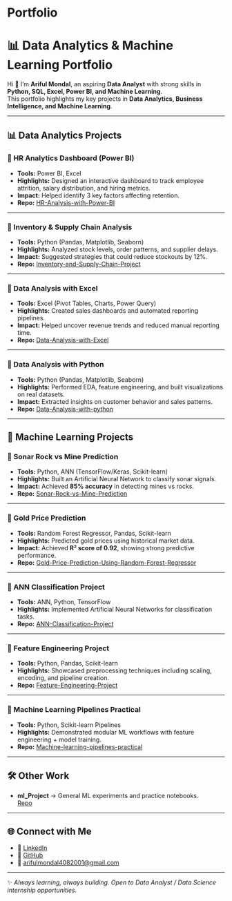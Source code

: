 # Portfolio
# 📊 Data Analytics & Machine Learning Portfolio

Hi 👋 I’m **Ariful Mondal**, an aspiring **Data Analyst** with strong skills in **Python, SQL, Excel, Power BI, and Machine Learning**.  
This portfolio highlights my key projects in **Data Analytics, Business Intelligence, and Machine Learning**.  

---

## 📊 Data Analytics Projects

### 🔹 HR Analytics Dashboard (Power BI)
- **Tools:** Power BI, Excel  
- **Highlights:** Designed an interactive dashboard to track employee attrition, salary distribution, and hiring metrics.  
- **Impact:** Helped identify 3 key factors affecting retention.  
- **Repo:** [HR-Analysis-with-Power-BI](https://github.com/Ariful579/HR-Analysis-with-Power-BI)  

---

### 🔹 Inventory & Supply Chain Analysis
- **Tools:** Python (Pandas, Matplotlib, Seaborn)  
- **Highlights:** Analyzed stock levels, order patterns, and supplier delays.  
- **Impact:** Suggested strategies that could reduce stockouts by 12%.  
- **Repo:** [Inventory-and-Supply-Chain-Project](https://github.com/Ariful579/Inventory-and-Supply-Chain-Project)  

---

### 🔹 Data Analysis with Excel
- **Tools:** Excel (Pivot Tables, Charts, Power Query)  
- **Highlights:** Created sales dashboards and automated reporting pipelines.  
- **Impact:** Helped uncover revenue trends and reduced manual reporting time.  
- **Repo:** [Data-Analysis-with-Excel](https://github.com/Ariful579/Data-Analysis-with-Excel)  

---

### 🔹 Data Analysis with Python
- **Tools:** Python (Pandas, Matplotlib, Seaborn)  
- **Highlights:** Performed EDA, feature engineering, and built visualizations on real datasets.  
- **Impact:** Extracted insights on customer behavior and sales patterns.  
- **Repo:** [Data-Analysis-with-python](https://github.com/Ariful579/Data-Analysis-with-python)  

---

## 🤖 Machine Learning Projects

### 🔹 Sonar Rock vs Mine Prediction
- **Tools:** Python, ANN (TensorFlow/Keras, Scikit-learn)  
- **Highlights:** Built an Artificial Neural Network to classify sonar signals.  
- **Impact:** Achieved **85% accuracy** in detecting mines vs rocks.  
- **Repo:** [Sonar-Rock-vs-Mine-Prediction](https://github.com/Ariful579/Sonar-Rock-vs-Mine-Prediction)  

---

### 🔹 Gold Price Prediction
- **Tools:** Random Forest Regressor, Pandas, Scikit-learn  
- **Highlights:** Predicted gold prices using historical market data.  
- **Impact:** Achieved **R² score of 0.92**, showing strong predictive performance.  
- **Repo:** [Gold-Price-Prediction-Using-Random-Forest-Regressor](https://github.com/Ariful579/Gold-Price-Prediction-Using-Random-Forest-Regressor)  

---

### 🔹 ANN Classification Project
- **Tools:** ANN, Python, TensorFlow  
- **Highlights:** Implemented Artificial Neural Networks for classification tasks.  
- **Repo:** [ANN-Classification-Project](https://github.com/Ariful579/ANN-Classification-Project)  

---

### 🔹 Feature Engineering Project
- **Tools:** Python, Pandas, Scikit-learn  
- **Highlights:** Showcased preprocessing techniques including scaling, encoding, and pipeline creation.  
- **Repo:** [Feature-Engineering-Project](https://github.com/Ariful579/Feature-Engineering-Project)  

---

### 🔹 Machine Learning Pipelines Practical
- **Tools:** Python, Scikit-learn Pipelines  
- **Highlights:** Demonstrated modular ML workflows with feature engineering + model training.  
- **Repo:** [Machine-learning-pipelines-practical](https://github.com/Ariful579/Machine-learning-pipelines-practical)  

---

## 🛠️ Other Work

- **ml_Project** → General ML experiments and practice notebooks.  
  [Repo](https://github.com/Ariful579/ml_Project)  


---

## 🌐 Connect with Me
- 💼 [LinkedIn](www.linkedin.com/in/ariful-mondal-a7aa50349)
- 📂 [GitHub](https://github.com/Ariful579)  
- 📧 arifulmondal4082001@gmail.com  

---

✨ *Always learning, always building. Open to Data Analyst / Data Science internship opportunities.*
